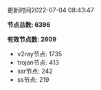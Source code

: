 更新时间2022-07-04 08:43:47

**节点总数: 6396**

**有效节点数: 2609**

- v2ray节点: 1735
- trojan节点: 413
- ssr节点: 242
- ss节点: 219
